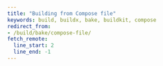 ```yaml
---
title: "Building from Compose file"
keywords: build, buildx, bake, buildkit, compose
redirect_from:
- /build/bake/compose-file/
fetch_remote:
  line_start: 2
  line_end: -1
---
```

